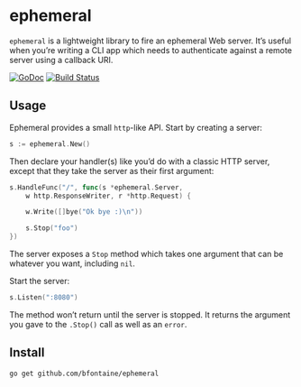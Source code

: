 # ephemeral

`ephemeral` is a lightweight library to fire an ephemeral Web server. It’s
useful when you’re writing a CLI app which needs to authenticate against a
remote server using a callback URI.

[![GoDoc](https://godoc.org/github.com/bfontaine/ephemeral?status.svg)](https://godoc.org/github.com/bfontaine/ephemeral)
[![Build Status](https://travis-ci.org/bfontaine/ephemeral.svg?branch=master)](https://travis-ci.org/bfontaine/ephemeral)

## Usage

Ephemeral provides a small `http`-like API. Start by creating a server:

```go
s := ephemeral.New()
```

Then declare your handler(s) like you’d do with a classic HTTP server, except
that they take the server as their first argument:

```go
s.HandleFunc("/", func(s *ephemeral.Server,
    w http.ResponseWriter, r *http.Request) {

    w.Write([]bye("Ok bye :)\n"))

    s.Stop("foo")
})
```

The server exposes a `Stop` method which takes one argument that can be
whatever you want, including `nil`.

Start the server:

```go
s.Listen(":8080")
```

The method won’t return until the server is stopped. It returns the argument
you gave to the `.Stop()` call as well as an `error`.

## Install

    go get github.com/bfontaine/ephemeral
